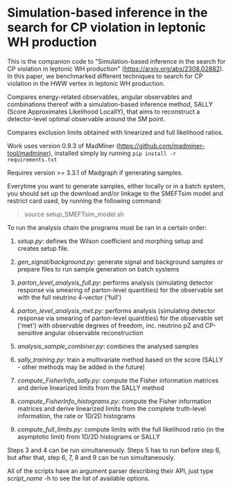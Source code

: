 # Simulation-based inference in the search for CP violation in leptonic WH production

This is the companion code to "Simulation-based inference in the search for CP violation in leptonic WH production" (https://arxiv.org/abs/2308.02882). In this paper, we benchmarked different techniques to search for CP violation in the HWW vertex in leptonic WH production.

Compares energy-related observables, angular observables and combinations thereof with a simulation-based inference method, SALLY (Score Approximates Likelihood LocallY), that aims to reconstruct a detector-level optimal observable around the SM point.

Compares exclusion limits obtained with linearized and full likelihood ratios.

Work uses version 0.9.3 of MadMiner (https://github.com/madminer-tool/madminer), installed simply by running `pip install -r requirements.txt`

Requires version >= 3.3.1 of Madgraph if generating samples.

Everytime you want to generate samples, either locally or in a batch system, you should set up the download and/or linkage to the SMEFTsim model and restrict card used, by running the following command:
> source setup_SMEFTsim_model.sh

To run the analysis chain the programs must be ran in a certain order:

1. _setup.py_: defines the Wilson coefficient and morphing setup and creates setup file.

2. _gen\_signal/background.py_: generate signal and background samples or prepare files to run sample generation on batch systems

3. _parton\_level\_analysis\_full.py_: performs analysis (simulating detector response via smearing of parton-level quantities) for the observable set with the full neutrino 4-vector ('full')

4. _parton\_level\_analysis\_met.py_: performs analysis (simulating detector response via smearing of parton-level quantities) for the observable set ('met') with observable degrees of freedom, inc. neutrino pZ and CP-sensitive angular observable reconstruction

5. _analysis\_sample\_combiner.py_: combines the analysed samples

6. _sally\_training.py_: train a multivariate method based on the score (SALLY - other methods may be added in the future)

7. _compute\_FisherInfo\_sally.py_: compute the Fisher information matrices and derive linearized limits from the SALLY method 

8. _compute\_FisherInfo\_histograms.py_: compute the Fisher information matrices and derive linearized limits from the complete truth-level information, the rate or 1D/2D histograms 

9. _compute\_full\_limits.py_: compute limits with the full likelihood ratio (in the asymptotic limit) from 1D/2D histograms or SALLY

Steps 3 and 4 can be run simultaneously. Steps 5 has to run before step 6, but after that, step 6, 7, 8 and 9 can be run simultaneously.

All of the scripts have an argument parser describing their API, just type _script_name_ -h to see the list of available options.

